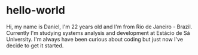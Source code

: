 # hello-world

Hi, my name is Daniel, I'm 22 years old and I'm from Rio de Janeiro - Brazil.
Currently I'm studying systems analysis and development at Estácio de Sá University.
I'm always have been curious about coding but just now I've decide to get it started.
